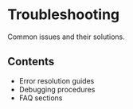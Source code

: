 # Troubleshooting

Common issues and their solutions.

## Contents
- Error resolution guides
- Debugging procedures
- FAQ sections
